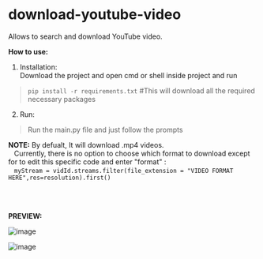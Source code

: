# download-youtube-video
Allows to search and download YouTube video.

**How to use:**  
1. Installation:  
   Download the project and open cmd or shell inside project and run  
  >`pip install -r requirements.txt` #This will download all the required necessary packages  
    
2. Run:  
  >Run the main.py file and just follow the prompts
   
 **NOTE:** By defualt, It will download .mp4 videos.  
&nbsp;&nbsp;&nbsp;Currently, there is no option to choose which format to download except for to edit this specific code and enter "format" :  
&nbsp;&nbsp;&nbsp;`myStream = vidId.streams.filter(file_extension = "VIDEO FORMAT HERE",res=resolution).first()`
    
<br />
<br />

**PREVIEW:**   

![image](https://user-images.githubusercontent.com/98334833/208941422-2c886936-2fc3-47d0-9803-93eacc5aebb5.png)

![image](https://user-images.githubusercontent.com/98334833/208941644-06b410d0-f780-459b-a9f2-190ff9d63731.png)


